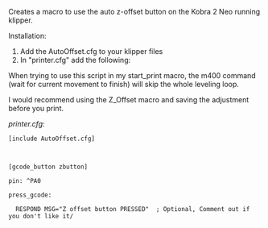 Creates a macro to use the auto z-offset button on the Kobra 2 Neo running klipper.

Installation:
1. Add the AutoOffset.cfg to your klipper files
2. In "printer.cfg" add the following:


When trying to use this script in my start_print macro,  the m400 command (wait for current movement to finish) will skip the whole leveling loop.

I would recommend using the Z_Offset macro and saving the adjustment before you print.


*printer.cfg*:
   
    [include AutoOffset.cfg]

    
   
    [gcode_button zbutton]
   
    pin: ^PA0
  
    press_gcode:
      
      RESPOND MSG="Z offset button PRESSED"  ; Optional, Comment out if you don't like it/
    
